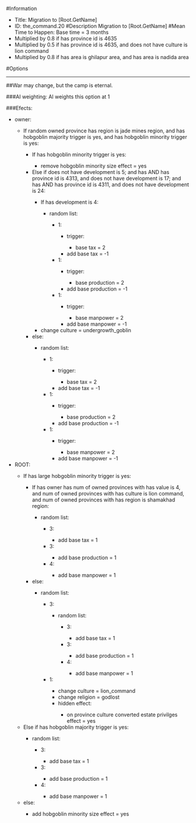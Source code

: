 #Information
 - Title: Migration to [Root.GetName]
 - ID: the_command.20
#Description
Migration to [Root.GetName]
#Mean Time to Happen:
Base time = 3 months
 - Multiplied by 0.8 if has province id is 4635
 - Multiplied by 0.5 if has province id is 4635, and does not have culture is lion command
 - Multiplied by 0.8 if has area is ghilapur area, and has area is nadida area

#Options

___
##War may change, but the camp is eternal.

###AI weighting:
AI weights this option at 1


###Efects:<ul><li>owner:</li><ul><li>If random owned province has region is jade mines region, and has hobgoblin majority trigger is yes, and has hobgoblin minority trigger is yes:</li><ul><li>If has hobgoblin minority trigger is yes:</li><ul><li>remove hobgoblin minority size effect = yes</li></ul><li>Else if does not have development is 5; and has AND has province id is 4313, and does not have development is 17; and has AND has province id is 4311, and does not have development is 24:</li><ul><li>If has development is 4:</li><ul><li>random list:</li><ul><li>1:</li><ul><li>trigger:</li><ul><li>base tax = 2</li></ul><li>add base tax = -1</li></ul><li>1:</li><ul><li>trigger:</li><ul><li>base production = 2</li></ul><li>add base production = -1</li></ul><li>1:</li><ul><li>trigger:</li><ul><li>base manpower = 2</li></ul><li>add base manpower = -1</li></ul></ul></ul><li>change culture = undergrowth_goblin</li></ul><li>else:</li><ul><li>random list:</li><ul><li>1:</li><ul><li>trigger:</li><ul><li>base tax = 2</li></ul><li>add base tax = -1</li></ul><li>1:</li><ul><li>trigger:</li><ul><li>base production = 2</li></ul><li>add base production = -1</li></ul><li>1:</li><ul><li>trigger:</li><ul><li>base manpower = 2</li></ul><li>add base manpower = -1</li></ul></ul></ul></ul></ul><li>ROOT:</li><ul><li>If has large hobgoblin minority trigger is yes:</li><ul><li>If has owner has num of owned provinces with has value is 4, and num of owned provinces with has culture is lion command, and num of owned provinces with has region is shamakhad region:</li><ul><li>random list:</li><ul><li>3:</li><ul><li>add base tax = 1</li></ul><li>3:</li><ul><li>add base production = 1</li></ul><li>4:</li><ul><li>add base manpower = 1</li></ul></ul></ul><li>else:</li><ul><li>random list:</li><ul><li>3:</li><ul><li>random list:</li><ul><li>3:</li><ul><li>add base tax = 1</li></ul><li>3:</li><ul><li>add base production = 1</li></ul><li>4:</li><ul><li>add base manpower = 1</li></ul></ul></ul><li>1:</li><ul><li>change culture = lion_command</li><li>change religion = godlost</li><li>hidden effect:</li><ul><li>on province culture converted estate privilges effect = yes</li></ul></ul></ul></ul></ul><li>Else if has hobgoblin majority trigger is yes:</li><ul><li>random list:</li><ul><li>3:</li><ul><li>add base tax = 1</li></ul><li>3:</li><ul><li>add base production = 1</li></ul><li>4:</li><ul><li>add base manpower = 1</li></ul></ul></ul><li>else:</li><ul><li>add hobgoblin minority size effect = yes</li></ul></ul></ul>
